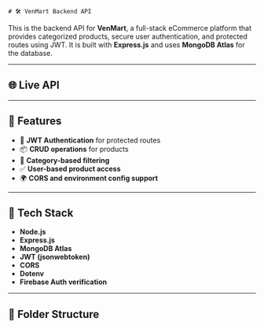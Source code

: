     # 🛠️ VenMart Backend API

This is the backend API for **VenMart**, a full-stack eCommerce platform that provides categorized products, secure user authentication, and protected routes using JWT. It is built with **Express.js** and uses **MongoDB Atlas** for the database.

---

## 🌐 Live API

---

## 🚀 Features

- 🔐 **JWT Authentication** for protected routes
- 📦 **CRUD operations** for products
- 📂 **Category-based filtering**
- ✅ **User-based product access**
- 🌍 **CORS and environment config support**

---

## 🧰 Tech Stack

- **Node.js**
- **Express.js**
- **MongoDB Atlas**
- **JWT (jsonwebtoken)**
- **CORS**
- **Dotenv**
- **Firebase Auth verification**

---

## 📁 Folder Structure

